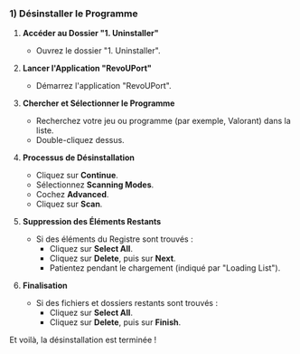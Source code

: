 ### 1) Désinstaller le Programme

1. **Accéder au Dossier "1. Uninstaller"**
   - Ouvrez le dossier "1. Uninstaller".

2. **Lancer l'Application "RevoUPort"**
   - Démarrez l'application "RevoUPort".

3. **Chercher et Sélectionner le Programme**
   - Recherchez votre jeu ou programme (par exemple, Valorant) dans la liste.
   - Double-cliquez dessus.

4. **Processus de Désinstallation**
   - Cliquez sur **Continue**.
   - Sélectionnez **Scanning Modes**.
   - Cochez **Advanced**.
   - Cliquez sur **Scan**.

5. **Suppression des Éléments Restants**
   - Si des éléments du Registre sont trouvés :
     - Cliquez sur **Select All**.
     - Cliquez sur **Delete**, puis sur **Next**.
     - Patientez pendant le chargement (indiqué par "Loading List").

6. **Finalisation**
   - Si des fichiers et dossiers restants sont trouvés :
     - Cliquez sur **Select All**.
     - Cliquez sur **Delete**, puis sur **Finish**.

Et voilà, la désinstallation est terminée !
